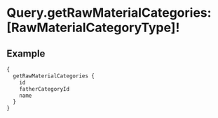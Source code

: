 # Query.getRawMaterialCategories: [RawMaterialCategoryType]!
            
## Example
```graphql
{
  getRawMaterialCategories {
    id
    fatherCategoryId
    name
  }
}

```